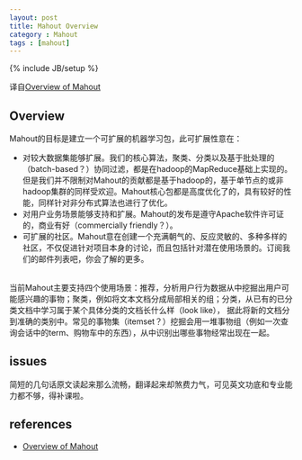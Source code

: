 ```yaml
---
layout: post
title: Mahout Overview
category : Mahout
tags : [mahout]
---
```

{% include JB/setup %}
 
译自[Overview of Mahout](https://cwiki.apache.org/confluence/display/MAHOUT/Overview)

## Overview
Mahout的目标是建立一个可扩展的机器学习包，此可扩展性意在：  

+ 对较大数据集能够扩展。我们的核心算法，聚类、分类以及基于批处理的（batch-based？）协同过滤，都是在hadoop的MapReduce基础上实现的。
但是我们并不限制对Mahout的贡献都是基于hadoop的，基于单节点的或非hadoop集群的同样受欢迎。Mahout核心包都是高度优化了的，具有较好的性能，同样针对非分布式算法也进行了优化。
+ 对用户业务场景能够支持和扩展。Mahout的发布是遵守Apache软件许可证的，商业有好（commercially friendly？）。
+ 可扩展的社区。Mahout意在创建一个充满朝气的、反应灵敏的、多种多样的社区，不仅促进针对项目本身的讨论，而且包括针对潜在使用场景的。订阅我们的邮件列表吧，你会了解的更多。

<br>
当前Mahout主要支持四个使用场景：推荐，分析用户行为数据从中挖掘出用户可能感兴趣的事物；聚类，例如将文本文档分成局部相关的组；分类，从已有的已分类文档中学习属于某个具体分类的文档长什么样（look like），
据此将新的文档分到准确的类别中。常见的事物集（itemset？）挖掘会用一堆事物组（例如一次查询会话中的term、购物车中的东西），从中识别出哪些事物经常出现在一起。


## issues
简短的几句话原文读起来那么流畅，翻译起来却煞费力气，可见英文功底和专业能力都不够，得补课啦。


## references
+ [Overview of Mahout](https://cwiki.apache.org/confluence/display/MAHOUT/Overview)
